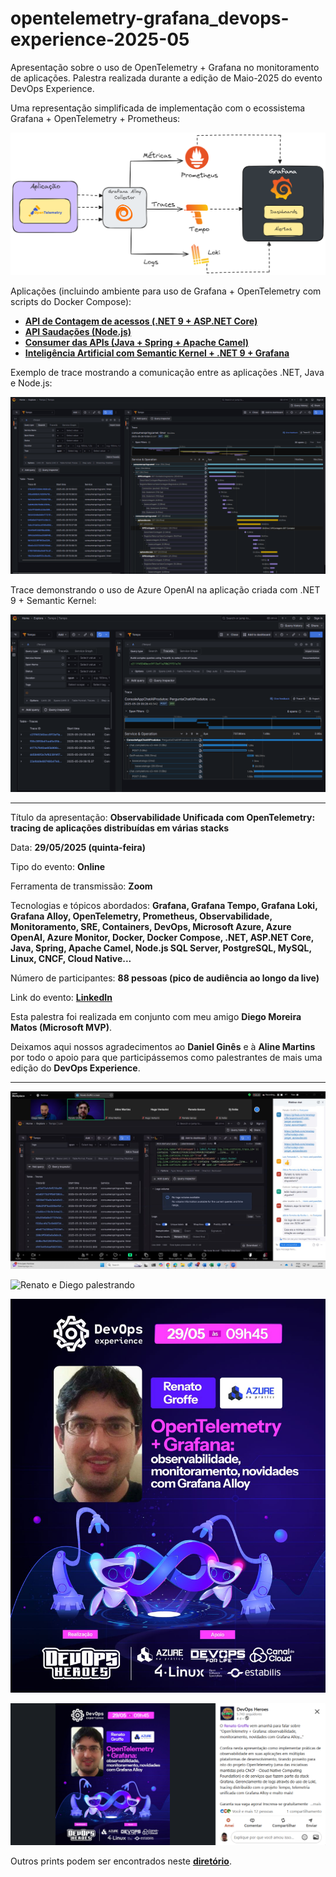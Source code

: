 # opentelemetry-grafana_devops-experience-2025-05
Apresentação sobre o uso de OpenTelemetry + Grafana no monitoramento de aplicações. Palestra realizada durante a edição de Maio-2025 do evento DevOps Experience.

Uma representação simplificada de implementação com o ecossistema Grafana + OpenTelemetry + Prometheus:

![Ecossistema Grafana + OpenTelemetry + Prometheus](docs/grafana-stack-background.png)

Aplicações (incluindo ambiente para uso de Grafana + OpenTelemetry com scripts do Docker Compose):
- [**API de Contagem de acessos (.NET 9 + ASP.NET Core)**](https://github.com/renatogroffe/aspnetcore9-otel-jaeger-postgres-mysql_apicontagem)
- [**API Saudações (Node.js)**](https://github.com/renatogroffe/nodejs-otel-jaeger_apisaudacoes)
- [**Consumer das APIs (Java + Spring + Apache Camel)**](https://github.com/renatogroffe/nodejs-otel-jaeger_apisaudacoes)
- [**Inteligência Artificial com Semantic Kernel + .NET 9 + Grafana**](https://github.com/renatogroffe/dotnet9-semantickernel-postgres-otel-grafana_consultaprodutos)

Exemplo de trace mostrando a comunicação entre as aplicações .NET, Java e Node.js:

![Trace com aplicações .NET, Java e Node.js](docs/trace-grafana-otel.png)

Trace demonstrando o uso de Azure OpenAI na aplicação criada com .NET 9 + Semantic Kernel:

![Trace de aplicação que utiliza Azure OpenAI](docs/trace-grafana-otel-openai.png)

---

Título da apresentação: **Observabilidade Unificada com OpenTelemetry: tracing de aplicações distribuídas em várias stacks**

Data: **29/05/2025 (quinta-feira)**

Tipo do evento: **Online**

Ferramenta de transmissão: **Zoom**

Tecnologias e tópicos abordados: **Grafana, Grafana Tempo, Grafana Loki, Grafana Alloy, OpenTelemetry, Prometheus, Observabilidade, Monitoramento, SRE, Containers, DevOps, Microsoft Azure, Azure OpenAI, Azure Monitor, Docker, Docker Compose, .NET, ASP.NET Core, Java, Spring, Apache Camel, Node.js SQL Server, PostgreSQL, MySQL, Linux, CNCF, Cloud Native...**

Número de participantes: **88 pessoas (pico de audiência ao longo da live)**

Link do evento: [**LinkedIn**](https://www.linkedin.com/posts/devopsheroes_o-renato-groffe-ta-confirmado-para-a-edi%C3%A7%C3%A3o-activity-7320551983067615234-Tzy_/)

Esta palestra foi realizada em conjunto com meu amigo **Diego Moreira Matos (Microsoft MVP)**.

Deixamos aqui nossos agradecimentos ao **Daniel Ginês** e à **Aline Martins** por todo o apoio para que participássemos como palestrantes de mais uma edição do **DevOps Experience**.

---

![Audiência](img/audiencia.jpg)

![Renato e Diego palestrando](img/x.png)

![Banner](img/banner.jpg)

![LinkedIn](img/divulgacao.png)

Outros prints podem ser encontrados neste [**diretório**](/img/).

